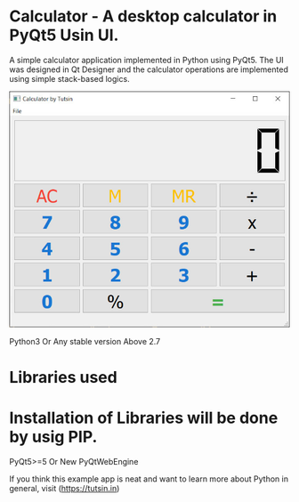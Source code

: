 # Calculator - A desktop calculator in PyQt5 Usin UI.

A simple calculator application implemented in Python using PyQt5. The UI was designed in Qt Designer and the 
calculator operations are implemented using simple stack-based logics.

![Calculator by Tutsin](screenshot-calculator.jpg)

Python3 Or Any stable version Above 2.7
# Libraries used
# Installation of Libraries will be done by usig PIP.
PyQt5>=5 Or New
PyQtWebEngine

 If you think this example app is neat and want to learn more about
Python in general, visit (https://tutsin.in)

